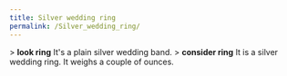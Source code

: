 ```yaml
---
title: Silver wedding ring
permalink: /Silver_wedding_ring/
---
```


\> **look ring**
It's a plain silver wedding band.
\> **consider ring**
It is a silver wedding ring.
It weighs a couple of ounces.